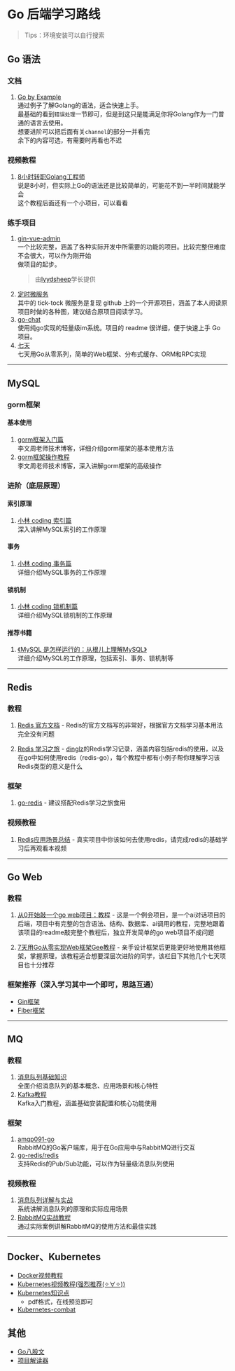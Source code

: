 # Go 后端学习路线
> Tips：环境安装可以自行搜索
## Go 语法
### 文档
1. [Go by Example](https://gobyexample-cn.github.io/)
    <br/> 通过例子了解Golang的语法，适合快速上手。
    <br/> 最基础的看到`错误处理`一节即可，但是到这只是能满足你将Golang作为一门普通的语言去使用。
    <br/> 想要进阶可以把后面有关`channel`的部分一并看完
    <br/>余下的内容可选，有需要时再看也不迟

### 视频教程
1. [8小时转职Golang工程师](https://www.bilibili.com/video/BV1gf4y1r79E/?vd_source=2d780bafbc8783777d10d823f1cb5010)
   <br/>说是8小时，但实际上Go的语法还是比较简单的，可能花不到一半时间就能学会
   <br/>这个教程后面还有一个小项目，可以看看

### 练手项目
1. [gin-vue-admin](https://github.com/flipped-aurora/gin-vue-admin)
   <br/>一个比较完整，涵盖了各种实际开发中所需要的功能的项目。比较完整但难度不会很大，可以作为刚开始
   <br/>做项目的起步。
   > 由[lyydsheep](https://github.com/lyydsheep)学长提供
2. [定时微服务](https://github.com/lyydsheep/micro-tt)
   <br/>其中的 tick-tock 微服务是复现 github 上的一个开源项目，涵盖了本人阅读原项目时做的各种图，建议结合原项目阅读学习。
3. [go-chat](https://github.com/LockGit/gochat)
   <br/> 使用纯go实现的轻量级im系统。项目的 readme 很详细，便于快速上手 Go 项目。
4. [七天](https://github.com/geektutu/7days-golang)
   <br/> 七天用Go从零系列，简单的Web框架、分布式缓存、ORM和RPC实现

--- 

## MySQL
### gorm框架
#### 基本使用
1. [gorm框架入门篇](https://www.liwenzhou.com/posts/Go/gorm/)
   <br/>李文周老师技术博客，详细介绍gorm框架的基本使用方法
2. [gorm框架操作教程](https://www.liwenzhou.com/posts/Go/gorm-crud/)
   <br/>李文周老师技术博客，深入讲解gorm框架的高级操作

### 进阶（底层原理）
#### 索引原理
1. [小林 coding 索引篇](https://xiaolincoding.com/mysql/)
   <br/>深入讲解MySQL索引的工作原理

#### 事务
1. [小林 coding 事务篇](https://xiaolincoding.com/mysql/)
   <br/> 详细介绍MySQL事务的工作原理

####  锁机制
1. [小林 coding 锁机制篇](https://xiaolincoding.com/mysql/)
   <br/>详细介绍MySQL锁机制的工作原理

#### 推荐书籍
1. [《MySQL 是怎样运行的：从根儿上理解MySQL》](https://relph1119.github.io/mysql-learning-notes/#/)
   <br/> 详细介绍MySQL的工作原理，包括索引、事务、锁机制等
---

## Redis
### 教程

1. [Redis 官方文档](https://redis.io/docs/latest/develop/) - Redis的官方文档写的非常好，根据官方文档学习基本用法完全没有问题

2. [Redis 学习之旅](https://dinglz.cn/tags/redis/) - [dinglz](https://github.com/dingdinglz)的Redis学习记录，涵盖内容包括redis的使用，以及在go中如何使用redis（redis-go），每个教程中都有小例子帮你理解学习该Redis类型的意义是什么 

### 框架

1. [go-redis](https://github.com/redis/go-redis) - 建议搭配Redis学习之旅食用

### 视频教程

1. [Redis应用场景总结](https://www.bilibili.com/video/BV1x4MmzUEJt) - 真实项目中你该如何去使用redis，请完成redis的基础学习后再观看本视频

---

## Go Web
### 教程

1. [从0开始敲一个go web项目：教程](https://github.com/TIC-DLUT/2025_spring_backend) - 这是一个例会项目，是一个ai对话项目的后端，项目中有完整的包含语法、结构、数据库、ai调用的教程，完整地跟着该项目的readme敲完整个教程后，独立开发简单的go web项目不成问题

2. [7天用Go从零实现Web框架Gee教程](https://geektutu.com/post/gee.html) - 亲手设计框架后更能更好地使用其他框架，掌握原理，该教程适合想要深层次进阶的同学，该栏目下其他几个七天项目也十分推荐

### 框架推荐（深入学习其中一个即可，思路互通）

- [Gin框架](https://gin-gonic.com/zh-cn/docs/introduction/)
- [Fiber框架](https://docs.gofiber.io/)

---

## MQ
### 教程
1. [消息队列基础知识](https://javaguide.cn/high-performance/message-queue/message-queue.html)
   <br/>全面介绍消息队列的基本概念、应用场景和核心特性
2. [Kafka教程](https://www.cnblogs.com/along21/p/10278100.html)
   <br/>Kafka入门教程，涵盖基础安装配置和核心功能使用

### 框架
1. [amqp091-go](https://github.com/rabbitmq/amqp091-go)
   <br/>RabbitMQ的Go客户端库，用于在Go应用中与RabbitMQ进行交互
2. [go-redis/redis](https://github.com/redis/go-redis)
   <br/>支持Redis的Pub/Sub功能，可以作为轻量级消息队列使用

### 视频教程
1. [消息队列详解与实战](https://www.bilibili.com/video/BV1EE411B7SU/)
   <br/>系统讲解消息队列的原理和实际应用场景
2. [RabbitMQ实战教程](https://www.bilibili.com/video/BV1pa4y1x7Kc/)
   <br/>通过实际案例讲解RabbitMQ的使用方法和最佳实践

---

## Docker、Kubernetes

- [Docker视频教程](https://www.bilibili.com/video/BV1gr4y1U7CY/?spm_id_from=333.337.search-card.all.click&vd_source=a15269894d9b8114cb5f9bb663d22be9)
- [Kubernetes视频教程(强烈推荐(✧∀✧))](https://www.bilibili.com/video/BV1GSu7zLE4F?spm_id_from=333.788.videopod.episodes&vd_source=a15269894d9b8114cb5f9bb663d22be9)
- [Kubernetes知识点](https://www.yuque.com/lyydsheep/kyeikv/cnxtgcz3edmxnemq?singleDoc#)
    - pdf格式，在线预览即可
- [Kubernetes-combat](https://github.com/crossoverJie/k8s-combat)

## 其他
- [Go八股文](https://golangstar.cn/go_series/introduction.html)
- [项目解读器](https://zread.ai/)
